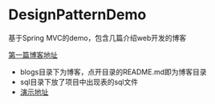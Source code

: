 # DesignPatternDemo
基于Spring MVC的demo，包含几篇介绍web开发的博客

[第一篇博客地址](https://github.com/XingToMax/DesignPatternDemo/tree/master/blogs)

+ blogs目录下为博客，点开目录的README.md即为博客目录
+ sql目录下放了项目中出现表的sql文件
+ [演示地址](https://tomax.xin/dpd)